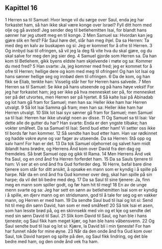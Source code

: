 ## Kapittel 16

1 Herren sa til Samuel: Hvor lenge vil du sørge over Saul, enda jeg har forkastet ham, så han ikke skal være konge over Israel? Fyll ditt horn med olje og gå avsted! Jeg sender deg til betlehemitten Isai, for blandt hans sønner har jeg utsett meg en til konge.
2 Men Samuel sa: Hvordan kan jeg gjøre slik en ferd? Får Saul høre det, slår han meg ihjel. Da sa Herren: Ta med deg en kalv av buskapen og si: Jeg er kommet for å ofre til Herren.
3 Og innbyd Isai til ofringen, så vil jeg la deg få vite hva du skal gjøre, og du skal salve for meg den jeg sier deg.
4 Samuel gjorde som Herren sa. Da han kom til Betlehem, gikk byens eldste ham skjelvende i møte og sa: Kommer du med fred?
5 Han svarte: Ja, jeg kommer med fred; jeg er kommet for å ofre til Herren; hellige dere og kom med meg til ofringen! Og han lot Isai og hans sønner hellige seg og innbød dem til ofringen.
6 Da de kom, og han fikk se Eliab, tenkte han: Visselig står her for Herren hans salvede.
7 Men Herren sa til Samuel: Se ikke på hans utseende og på hans høye vekst! For jeg har forkastet ham; jeg ser ikke på hva mennesket ser på, for mennesket ser på det utvortes, men Herren ser på hjertet.
8 Så kalte Isai på Abinadab og lot ham gå fram for Samuel; men han sa: Heller ikke ham har Herren utvalgt.
9 Så lot Isai Samma gå fram; men han sa: Heller ikke ham har Herren utvalgt.
10 Slik lot Isai syv sønner gå fram for Samuel; men Samuel sa til Isai: Herren har ikke utvalgt noen av disse.
11 Og Samuel sa til Isai: Var dette alle de gutter du har? Han svarte: Enda er den yngste tilbake; han vokter småfeet. Da sa Samuel til Isai: Send bud etter ham! Vi setter oss ikke til bords før han kommer.
12 Så sendte han bud etter ham. Han var rødkinnet og hadde vakre øyne og var fager av utseende. Da sa Herren: Stå opp og salv ham! For han er det.
13 Da tok Samuel oljehornet og salvet ham midt iblandt hans brødre, og Herrens Ånd kom over David fra den dag og fremdeles. Så brøt Samuel opp og gikk til Rama.
14 Men Herrens Ånd vek fra Saul, og en ond ånd fra Herren forferdet ham.
15 Da sa Sauls tjenere til ham: Vi ser at en ond ånd fra Gud forferder deg.
16 Herre, befal bare dine tjenere som står for ditt ansikt, å opsøke en mann som er kyndig i å spille på harpe. Når da en ond ånd fra Gud kommer over deg, skal han spille på sin harpe; da vil det bli bedre med deg.
17 Da sa Saul til sine tjenere: Ja, finn meg en mann som spiller godt, og før ham hit til meg!
18 En av de unge menn svarte og sa: Jeg har sett en sønn av betlehemitten Isai som er kyndig i å spille, en djerv mann og en stridsmann, god til å tale for seg og en vakker mann, og Herren er med ham.
19 Da sendte Saul bud til Isai og lot si: Send hit til meg din sønn David, han som er med småfeet!
20 Så tok Isai et asen, som han lesste brød på, og en skinnsekk med vin og et kje og sendte det med sin sønn David til Saul.
21 Slik kom David til Saul, og han ble i hans tjeneste; og Saul fikk ham meget kjær, og han ble hans våbensvenn.
22 Og Saul sendte bud til Isai og lot si: Kjære, la David bli i min tjeneste! For han har funnet nåde for mine øyne.
23 Når da den onde ånd fra Gud kom over Saul, tok David harpen og spilte på den, og Saul fikk lindring, og det ble bedre med ham, og den onde ånd vek fra ham.
